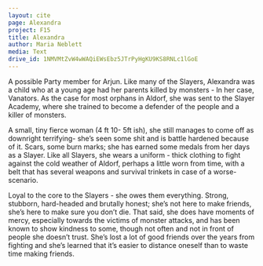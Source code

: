 ```yaml
---
layout: cite
page: Alexandra
project: F15
title: Alexandra
author: Maria Neblett
media: Text
drive_id: 1NMVMtZvW4wWAQiEWsEbz5JTrPyHgKU9KS8RNLc1lGoE
---
```

A possible Party member for Arjun. Like many of the Slayers, Alexandra was a child who at a young age had her parents killed by monsters - In her case, Vanators. As the case for most orphans in Aldorf, she was sent to the Slayer Academy, where she trained to become a defender of the people and a killer of monsters.

A small, tiny fierce woman (4 ft 10- 5ft ish), she still manages to come off as downright terrifying- she’s seen some shit and is battle hardened because of it. Scars, some burn marks; she has earned some medals from her days as a Slayer. Like all Slayers, she wears a uniform - thick clothing to fight against the cold weather of Aldorf, perhaps a little worn from time, with a belt that has several weapons and survival trinkets in case of a worse-scenario.

Loyal to the core to the Slayers - she owes them everything. Strong, stubborn, hard-headed and brutally honest; she’s not here to make friends, she’s here to make sure you don’t die. That said, she does have moments of mercy, especially towards the victims of monster attacks, and has been known to show kindness to some, though not often and not in front of people she doesn’t trust. She’s lost a lot of good friends over the years from fighting and she’s learned that it’s easier to distance oneself than to waste time making friends.
